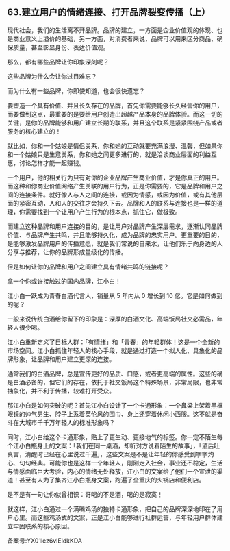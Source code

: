 ## 63.建立用户的情绪连接、打开品牌裂变传播（上）
现代社会，我们的生活离不开品牌。品牌的建立，一方面是企业价值观的体现、也是商业意义上溢价的基础，另一方面，对消费者来说，品牌可以用来区分商品、确保质量，甚至彰显身份、表达价值观。


那么，都有哪些品牌让你印象深刻呢？


这些品牌为什么会让你过目难忘？


而为什么有一些品牌，你即使知道，也会很快遗忘？


要塑造一个具有价值、并且长久存在的品牌，首先你需要能够长久经营你的用户，而要做到这点，最重要的是要给用户创造出超越产品本身的品牌体验。而这一切的关键，是你的品牌能够和用户建立长期的联系，并且这个联系是紧紧围绕产品或者服务的核心建立的！


就比如，你和一个姑娘是情侣关系，你和她的互动就要充满浪漫、温馨，但如果你和一个姑娘只是生意关系，你和她之间更多进行的，就是洽谈商业层面的利益互惠，讨论怎样才能一起赚钱。


一个用户，他的相关行为只有对你的企业品牌产生商业价值，才是你真正的用户。而这种和你商业价值网络产生关联的用户行为，正是你需要的，它是品牌和用户之间的连接条件。就好像人与人之间的连接，或因为情感，或因为价值，或有其他层面的紧密互动，人和人的交往才会持久下去。品牌和人的联系与连接也是一样的道理，你需要找到一个让用户产生行为的根本点，抓住它，做极致。


而建立这种品牌和用户连接的目的，是让用户对品牌产生深层需求，逐渐认同品牌价值、与品牌产生共鸣，并且能够持久化，成为品牌的忠实用户。更重要的目的，是能够激发品牌用户的传播意愿，就是我们常说的自来水，让他们乐于向身边的人分享与推荐，让你的品牌形成量级化的传播。


但是如何让你的品牌和用户之间建立具有情绪共鸣的链接呢？


拿一个你或许接触过的国内品牌，江小白！


江小白一跃成为青春白酒代言人，销量从 5 年内从 0 增长到 10 亿。它是如何做到的呢？


一般来说传统白酒给你留下的印象是：深厚的白酒文化、高端饭局社交必需品，年轻人很少喝。


江小白重新定义了目标人群：「有情绪」和「青春」的年轻群体！这是一个全新的市场空间。江小白抓住年轻人的核心手段，就是通过打造一个拟人化、具象化的品牌形象，让品牌和用户建立更深的连接。


通常我们的白酒品牌，总是宣传更好的品质、口感，或者更高端的属性。这些的确是白酒必备的，但它们的存在，依托于社交饭局这个特殊场景，非常局限，也非常抽象化，并不利于传播，较难打开受众。


那江小白是如何突破的呢？首先江小白设计了一个卡通形象：一个鼻梁上架着黑框眼镜的帅气男生、脖子上系着英伦风的围巾、身上还穿着休闲小西服。这不就是奋斗在大城市千千万年轻人的标准形象吗？


同时，江小白给这个卡通形象，贴上了更生动、更接地气的标签。你一定不陌生每个江小白瓶身上的文案：「我们在同一桌酒，却听对方说着陌生的故事」，「酒后吐真言，清醒时已经在心里说过千遍」，这些文案是不是让年轻的你感受到字字灼心、句句经典。可能你也是这样一个年轻人，刚刚走入社会，事业还不稳定，生活与情感面临巨大考验，内心的情绪无处释放，江小白的文案给了他们一个宣泄的渠道！甚至有人为了集齐江小白瓶身文案，跑遍了全重庆的火锅店和便利店。


是不是有一句让你似曾相识：哥喝的不是酒，喝的是寂寞！


就这样，江小白通过一个满嘴鸡汤的独特卡通形象，把自己的品牌深深地印在了用户心里。而这些鸡汤式的文案，正是江小白能够进行社群运营，与年轻用户群体建立牢固联系的核心原因。


备案号:YX01lez6vlEldkKDA

